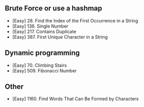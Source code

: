 ## Brute Force or use a hashmap
* [Easy] 28. Find the Index of the First Occurrence in a String
* [Easy] 136. Single Number
* [Easy] 217. Contains Duplicate
* [Easy] 387. First Unique Character in a String

## Dynamic programming
* [Easy] 70. Climbing Stairs
* [Easy] 509. Fibonacci Number

## Other
* [Easy] 1160. Find Words That Can Be Formed by Characters
